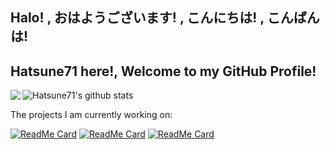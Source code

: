 ## Halo! , おはようございます! , こんにちは! , こんばんは!

## Hatsune71 here!, Welcome to my GitHub Profile!

<img align='left' src='https://raw.githubusercontent.com/Hatsune71/Hatsune71/master/miku.gif'>

![Hatsune71's github stats](https://github-readme-stats.vercel.app/api?username=Hatsune71&show_icons=true)

<div><p>The projects I am currently working on: </p></div>

[![ReadMe Card](https://github-readme-stats.vercel.app/api/pin/?username=Hatsune71&repo=device_xiaomi_ysl)](https://github.com/Hatsune71/device_xiaomi_ysl)
[![ReadMe Card](https://github-readme-stats.vercel.app/api/pin/?username=Hatsune71&repo=device_xiaomi_msm8953-common-ysl)](https://github.com/Hatsune71/device_xiaomi_msm8953-common-ysl)
[![ReadMe Card](https://github-readme-stats.vercel.app/api/pin/?username=Hatsune71&repo=vendor_xiaomi_ysl)](https://github.com/Hatsune71/vendor_xiaomi_ysl)
<br/>

